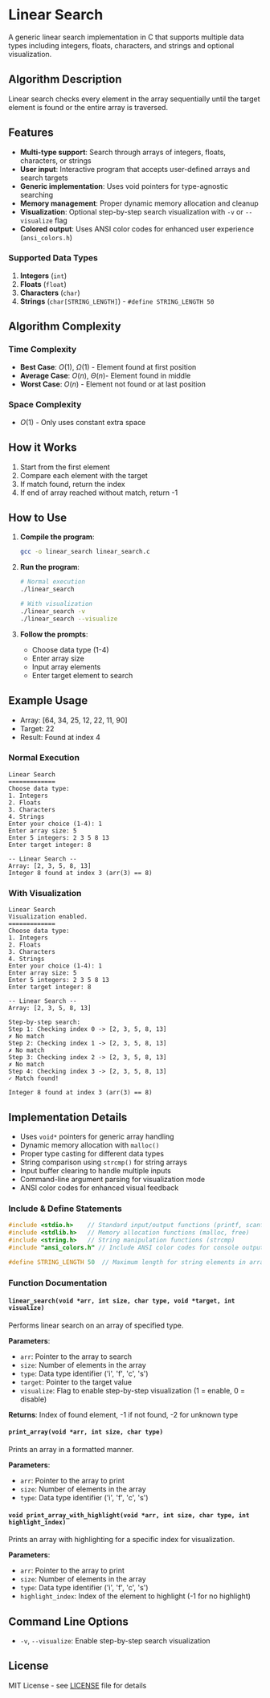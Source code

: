 # Linear Search

A generic linear search implementation in C that supports multiple data types including integers, floats, characters, and strings and optional visualization.

## Algorithm Description
Linear search checks every element in the array sequentially until the target element is found or the entire array is traversed.

## Features

- **Multi-type support**: Search through arrays of integers, floats, characters, or strings
- **User input**: Interactive program that accepts user-defined arrays and search targets
- **Generic implementation**: Uses void pointers for type-agnostic searching
- **Memory management**: Proper dynamic memory allocation and cleanup
- **Visualization**: Optional step-by-step search visualization with `-v` or `--visualize` flag
- **Colored output**: Uses ANSI color codes for enhanced user experience (`ansi_colors.h`)

### Supported Data Types

1. **Integers** (`int`)
2. **Floats** (`float`)
3. **Characters** (`char`)
4. **Strings** (`char[STRING_LENGTH]`) - `#define STRING_LENGTH 50` 

## Algorithm Complexity

### Time Complexity
- **Best Case**: $O(1)$, $\Omega(1)$ - Element found at first position
- **Average Case**: $O(n)$, $\Theta(n)$- Element found in middle
- **Worst Case**: $O(n)$ - Element not found or at last position

### Space Complexity
- $O(1)$ - Only uses constant extra space

## How it Works

1. Start from the first element
2. Compare each element with the target
3. If match found, return the index
4. If end of array reached without match, return -1

## How to Use

1. **Compile the program**:
   ```bash
   gcc -o linear_search linear_search.c
   ```

2. **Run the program**:
   ```bash
   # Normal execution
   ./linear_search
   
   # With visualization
   ./linear_search -v
   ./linear_search --visualize
   ```

3. **Follow the prompts**:
    - Choose data type (1-4)
    - Enter array size
    - Input array elements
    - Enter target element to search

## Example Usage

- Array: [64, 34, 25, 12, 22, 11, 90]
- Target: 22
- Result: Found at index 4

### Normal Execution
```
Linear Search
=============
Choose data type:
1. Integers
2. Floats  
3. Characters
4. Strings
Enter your choice (1-4): 1
Enter array size: 5
Enter 5 integers: 2 3 5 8 13
Enter target integer: 8

-- Linear Search --
Array: [2, 3, 5, 8, 13]
Integer 8 found at index 3 (arr(3) == 8)
```

### With Visualization
```
Linear Search
Visualization enabled.
=============
Choose data type:
1. Integers
2. Floats  
3. Characters
4. Strings
Enter your choice (1-4): 1
Enter array size: 5
Enter 5 integers: 2 3 5 8 13
Enter target integer: 8

-- Linear Search --
Array: [2, 3, 5, 8, 13]

Step-by-step search:
Step 1: Checking index 0 -> [2, 3, 5, 8, 13]
✗ No match
Step 2: Checking index 1 -> [2, 3, 5, 8, 13]
✗ No match
Step 3: Checking index 2 -> [2, 3, 5, 8, 13]
✗ No match
Step 4: Checking index 3 -> [2, 3, 5, 8, 13]
✓ Match found!

Integer 8 found at index 3 (arr(3) == 8)
```

## Implementation Details

- Uses `void*` pointers for generic array handling
- Dynamic memory allocation with `malloc()`
- Proper type casting for different data types
- String comparison using `strcmp()` for string arrays
- Input buffer clearing to handle multiple inputs
- Command-line argument parsing for visualization mode
- ANSI color codes for enhanced visual feedback

### Include & Define Statements

```c
#include <stdio.h>    // Standard input/output functions (printf, scanf)
#include <stdlib.h>   // Memory allocation functions (malloc, free)
#include <string.h>   // String manipulation functions (strcmp)
#include "ansi_colors.h" // Include ANSI color codes for console output (custom header file)

#define STRING_LENGTH 50  // Maximum length for string elements in arrays
```

### Function Documentation

#### `linear_search(void *arr, int size, char type, void *target, int visualize)`
Performs linear search on an array of specified type.

**Parameters**:
- `arr`: Pointer to the array to search
- `size`: Number of elements in the array
- `type`: Data type identifier ('i', 'f', 'c', 's')
- `target`: Pointer to the target value
- `visualize`: Flag to enable step-by-step visualization (1 = enable, 0 = disable)

**Returns**: Index of found element, -1 if not found, -2 for unknown type

#### `print_array(void *arr, int size, char type)`
Prints an array in a formatted manner.

**Parameters**:
- `arr`: Pointer to the array to print
- `size`: Number of elements in the array
- `type`: Data type identifier ('i', 'f', 'c', 's')

#### `void print_array_with_highlight(void *arr, int size, char type, int highlight_index)`
Prints an array with highlighting for a specific index for visualization.

**Parameters**:
- `arr`: Pointer to the array to print
- `size`: Number of elements in the array
- `type`: Data type identifier ('i', 'f', 'c', 's')
- `highlight_index`: Index of the element to highlight (-1 for no highlight)

## Command Line Options

- `-v`, `--visualize`: Enable step-by-step search visualization

## License

MIT License - see [LICENSE](/LICENSE) file for details
